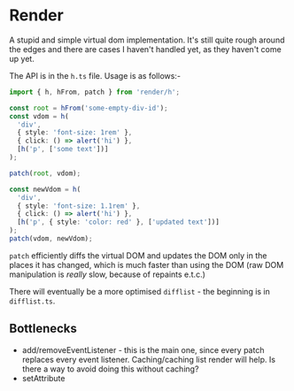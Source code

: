 # Render

A stupid and simple virtual dom implementation. It's still quite rough around the edges and there are cases I haven't handled yet, as they haven't come up yet.

The API is in the `h.ts` file. Usage is as follows:-

```typescript
import { h, hFrom, patch } from 'render/h';

const root = hFrom('some-empty-div-id');
const vdom = h(
  'div',
  { style: 'font-size: 1rem' },
  { click: () => alert('hi') },
  [h('p', ['some text'])]
);

patch(root, vdom);

const newVdom = h(
  'div',
  { style: 'font-size: 1.1rem' },
  { click: () => alert('hi') },
  [h('p', { style: 'color: red' }, ['updated text'])]
);
patch(vdom, newVdom);
```

`patch` efficiently diffs the virtual DOM and updates the DOM only in the places it has changed, which is much faster than using the DOM (raw DOM manipulation is _really_ slow, because of repaints e.t.c.)

There will eventually be a more optimised `difflist` - the beginning is in `difflist.ts`.

## Bottlenecks

- add/removeEventListener - this is the main one, since every patch replaces every event listener. Caching/caching list render will help. Is there a way to avoid doing this without caching?
- setAttribute
